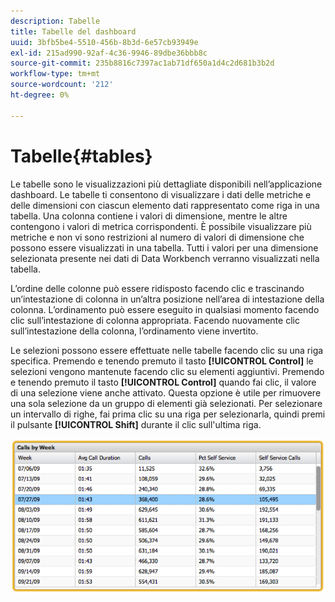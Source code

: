 ```yaml
---
description: Tabelle
title: Tabelle del dashboard
uuid: 3bfb5be4-5510-456b-8b3d-6e57cb93949e
exl-id: 215ad990-92af-4c36-9946-89dbe36bbb8c
source-git-commit: 235b8816c7397ac1ab71df650a1d4c2d681b3b2d
workflow-type: tm+mt
source-wordcount: '212'
ht-degree: 0%

---
```


# Tabelle{#tables}

Le tabelle sono le visualizzazioni più dettagliate disponibili nell’applicazione dashboard. Le tabelle ti consentono di visualizzare i dati delle metriche e delle dimensioni con ciascun elemento dati rappresentato come riga in una tabella. Una colonna contiene i valori di dimensione, mentre le altre contengono i valori di metrica corrispondenti. È possibile visualizzare più metriche e non vi sono restrizioni al numero di valori di dimensione che possono essere visualizzati in una tabella. Tutti i valori per una dimensione selezionata presente nei dati di Data Workbench verranno visualizzati nella tabella.

L’ordine delle colonne può essere ridisposto facendo clic e trascinando un’intestazione di colonna in un’altra posizione nell’area di intestazione della colonna. L’ordinamento può essere eseguito in qualsiasi momento facendo clic sull’intestazione di colonna appropriata. Facendo nuovamente clic sull’intestazione della colonna, l’ordinamento viene invertito.

Le selezioni possono essere effettuate nelle tabelle facendo clic su una riga specifica. Premendo e tenendo premuto il tasto **[!UICONTROL Control]** le selezioni vengono mantenute facendo clic su elementi aggiuntivi. Premendo e tenendo premuto il tasto **[!UICONTROL Control]** quando fai clic, il valore di una selezione viene anche attivato. Questa opzione è utile per rimuovere una sola selezione da un gruppo di elementi già selezionati. Per selezionare un intervallo di righe, fai prima clic su una riga per selezionarla, quindi premi il pulsante **[!UICONTROL Shift]** durante il clic sull&#39;ultima riga.

![](assets/table.png)
